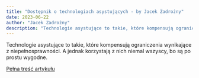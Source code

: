 ```yaml
---
title: "Dostępnik o technologiach asystujących - by Jacek Zadrożny"
date: 2023-06-22
author: "Jacek Zadrożny"
description: "Technologie asystujące to takie, które kompensują ograniczenia wynikające z niepełnosprawności. A jednak korzystają z nich niemal wszyscy, bo są po prostu wygodne."
---
```


Technologie asystujące to takie, które kompensują ograniczenia wynikające z niepełnosprawności. A jednak korzystają z nich niemal wszyscy, bo są po prostu wygodne.

[Pełna treść artykułu](https://dostepnik.substack.com/p/dostepnik-o-technologiach-asystujacych)
